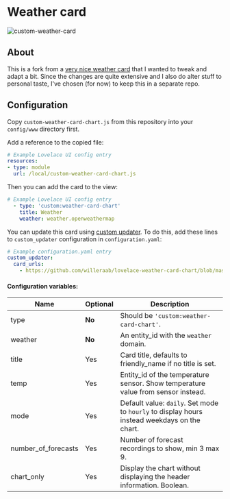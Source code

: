 # Weather card

![custom-weather-card](https://user-images.githubusercontent.com/1109836/60332830-e6096e80-9997-11e9-9527-16b424e1984c.png)

## About

This is a fork from a [very nice weather card](https://github.com/sgttrs/lovelace-weather-card-chart) that I wanted to tweak and adapt a bit. Since the changes are quite extensive and I also do alter stuff to personal taste, I've chosen (for now) to keep this in a separate repo.

## Configuration

Copy `custom-weather-card-chart.js` from this repository into your `config/www` directory first.

Add a reference to the copied file:
```yaml
# Example Lovelace UI config entry
resources:
- type: module
  url: /local/custom-weather-card-chart.js
```
Then you can add the card to the view:
```yaml
# Example Lovelace UI config entry
  - type: 'custom:weather-card-chart'
    title: Weather
    weather: weather.openweathermap
```
You can update this card using [custom updater](https://github.com/custom-components/custom_updater). To do this, add these lines to `custom_updater` configuration in `configuration.yaml`:
```yaml
# Example configuration.yaml entry
custom_updater:
  card_urls:
    - https://github.com/willeraab/lovelace-weather-card-chart/blob/master/custom-updater.json
```

#### Configuration variables:

| Name    | Optional | Description                                                                                        |
| ------- | -------- | -------------------------------------------------------------------------------------------------- |
| type    | **No**   | Should be `'custom:weather-card-chart'`. |
| weather | **No**   | An entity_id with the `weather` domain. |
| title   | Yes      | Card title, defaults to friendly_name if no title is set. |
| temp    | Yes      | Entity_id of the temperature sensor. Show temperature value from sensor instead. |
| mode    | Yes      | Default value: `daily`. Set mode to `hourly` to display hours instead weekdays on the chart. |
| number_of_forecasts | Yes | Number of forecast recordings to show, min 3 max 9. |
| chart_only | Yes | Display the chart without displaying the header information. Boolean. |
